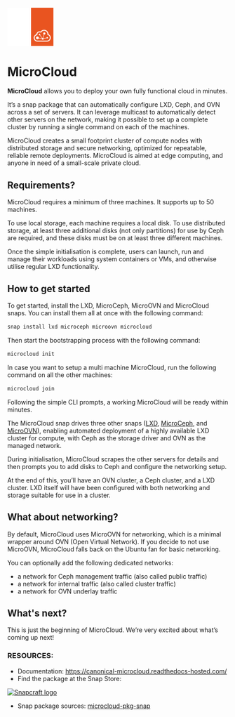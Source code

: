 <p align="left">
    <img alt="MicroCloud logo" width="10%" src="doc/images/microcloud_logo_dark.svg#gh-dark-mode-only">
    <img alt="MicroCloud logo" width="10%" src="doc/images/microcloud_logo_light.svg#gh-light-mode-only">
</p>

# **MicroCloud**

**MicroCloud** allows you to deploy your own fully functional cloud in minutes.

It’s a snap package that can automatically configure LXD, Ceph, and OVN across a set of servers.
It can leverage multicast to automatically detect other servers on the network, making it possible to set up a complete cluster by running a single command on each of the machines.

MicroCloud creates a small footprint cluster of compute nodes with distributed storage and secure networking, optimized for repeatable, reliable remote deployments. MicroCloud is aimed at edge computing, and anyone in need of a small-scale private cloud.

## **Requirements?**

MicroCloud requires a minimum of three machines.
It supports up to 50 machines.

To use local storage, each machine requires a local disk.
To use distributed storage, at least three additional disks (not only partitions) for use by Ceph are required, and these disks must be on at least three different machines.

Once the simple initialisation is complete, users can launch, run and manage their workloads using system containers or VMs, and otherwise utilise regular LXD functionality.

## **How to get started**

To get started, install the LXD, MicroCeph, MicroOVN and MicroCloud snaps. You can install them all at once with the following command:

```sh
snap install lxd microceph microovn microcloud
```

Then start the bootstrapping process with the following command:

```sh
microcloud init
```

In case you want to setup a multi machine MicroCloud, run the following command on all the other machines:

```sh
microcloud join
```

Following the simple CLI prompts, a working MicroCloud will be ready within minutes.

<!-- include start about -->

The MicroCloud snap drives three other snaps ([LXD](https://canonical-microcloud.readthedocs-hosted.com/en/latest/lxd/), [MicroCeph](https://canonical-microcloud.readthedocs-hosted.com/en/latest/microceph/), and [MicroOVN](https://canonical-microcloud.readthedocs-hosted.com/en/latest/microovn/)), enabling automated deployment of a highly available LXD cluster for compute, with Ceph as the storage driver and OVN as the managed network.

During initialisation, MicroCloud scrapes the other servers for details and then prompts you to add disks to Ceph and configure the networking setup.

At the end of this, you’ll have an OVN cluster, a Ceph cluster, and a LXD cluster. LXD itself will have been configured with both networking and storage suitable for use in a cluster.

<!-- include end about -->

## **What about networking?**

By default, MicroCloud uses MicroOVN for networking, which is a minimal wrapper around OVN (Open Virtual Network).
If you decide to not use MicroOVN, MicroCloud falls back on the Ubuntu fan for basic networking.

You can optionally add the following dedicated networks:
  - a network for Ceph management traffic (also called public traffic)
  - a network for internal traffic (also called cluster traffic)
  - a network for OVN underlay traffic

## **What's next?**

This is just the beginning of MicroCloud. We’re very excited about what’s coming up next!

### **RESOURCES:**

- Documentation: https://canonical-microcloud.readthedocs-hosted.com/
- Find the package at the Snap Store:

 [![Snapcraft logo](https://dashboard.snapcraft.io/site_media/appmedia/2018/04/Snapcraft-logo-bird.png)](https://snapcraft.io/microcloud)

- Snap package sources: [microcloud-pkg-snap](https://github.com/canonical/microcloud-pkg-snap)
